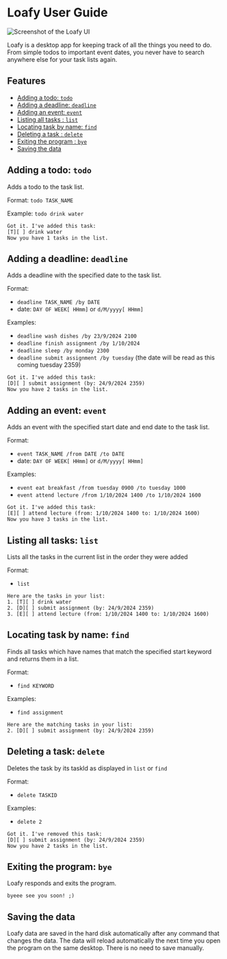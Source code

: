 # Loafy User Guide

![Screenshot of the Loafy UI](/Ui.png)

Loafy is a desktop app for keeping track of all the things you need to do. 
From simple todos to important event dates, 
you never have to search anywhere else for your task lists again. 


## Features
- [Adding a todo: `todo`](#adding-a-todo-todo)
- [Adding a deadline: `deadline`](#adding-a-deadline-deadline)
- [Adding an event: `event`](#adding-an-event-event)
- [Listing all tasks : `list`](#listing-all-tasks-list)
- [Locating task by name: `find`](#locating-task-by-name-find)
- [Deleting a task : `delete`](#deleting-a-task-delete)
- [Exiting the program : `bye`](#exiting-the-program-bye)
- [Saving the data](#saving-the-data)

## Adding a todo: `todo`

Adds a todo to the task list. 

Format: `todo TASK_NAME` 

Example: `todo drink water`

```
Got it. I've added this task:
[T][ ] drink water
Now you have 1 tasks in the list.
```

## Adding a deadline: `deadline`
Adds a deadline with the specified date to the task list.

Format: 
- `deadline TASK_NAME /by DATE`
- date: `DAY OF WEEK[ HHmm]` or `d/M/yyyy[ HHmm]`

Examples: 
* `deadline wash dishes /by 23/9/2024 2100`
* `deadline finish assignment /by 1/10/2024`
* `deadline sleep /by monday 2300` 
* `deadline submit assignment /by tuesday`
  (the date will be read as this coming tuesday 2359)

```
Got it. I've added this task:
[D][ ] submit assignment (by: 24/9/2024 2359)
Now you have 2 tasks in the list.
```

## Adding an event: `event`
Adds an event with the specified start date and end date to the task list.

Format:
- `event TASK_NAME /from DATE /to DATE`
- date: `DAY OF WEEK[ HHmm]` or `d/M/yyyy[ HHmm]`

Examples:
* `event eat breakfast /from tuesday 0900 /to tuesday 1000`
* `event attend lecture /from 1/10/2024 1400 /to 1/10/2024 1600`

```
Got it. I've added this task:
[E][ ] attend lecture (from: 1/10/2024 1400 to: 1/10/2024 1600)
Now you have 3 tasks in the list.
```

## Listing all tasks: `list`
Lists all the tasks in the current list in the order they were added

Format:
- `list`

```
Here are the tasks in your list:
1. [T][ ] drink water
2. [D][ ] submit assignment (by: 24/9/2024 2359)
3. [E][ ] attend lecture (from: 1/10/2024 1400 to: 1/10/2024 1600)
```

## Locating task by name: `find`
Finds all tasks which have names that match the specified start keyword and returns them in a list.

Format:
- `find KEYWORD`

Examples:
* `find assignment`

```
Here are the matching tasks in your list:
2. [D][ ] submit assignment (by: 24/9/2024 2359)
```

## Deleting a task: `delete`
Deletes the task by its taskId as displayed in `list` or `find`

Format:
- `delete TASKID`

Examples:
* `delete 2`

```
Got it. I've removed this task:
[D][ ] submit assignment (by: 24/9/2024 2359)
Now you have 2 tasks in the list.
```

## Exiting the program: `bye`
Loafy responds and exits the program. 
```
byeee see you soon! ;)
```

## Saving the data
Loafy data are saved in the hard disk automatically after any command that changes the data. 
The data will reload automatically the next time you open the program on the same desktop. 
There is no need to save manually.